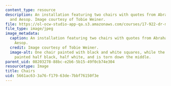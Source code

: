 ```yaml
---
content_type: resource
description: An installation featuring two chairs with quotes from Abraham Lincoln
  and Aesop. Image courtesy of Tobie Weiner.
file: https://ol-ocw-studio-app-qa.s3.amazonaws.com/courses/17-922-dr-martin-luther-king-jr-iap-design-seminar-january-iap-2013/5661ac633a76f17963de7bbf76150f3e_Chairnew.jpg
file_type: image/jpeg
image_metadata:
  caption: An installation featuring two chairs with quotes from Abraham Lincoln and
    Aesop.
  credit: Image courtesy of Tobie Weiner.
  image-alt: One chair painted with black and white squares, while the another is
    painted half black, half white, and is torn down the middle.
parent_uid: 08203278-88bc-e2b6-5b15-49f0cb74e304
resourcetype: Image
title: Chairs
uid: 5661ac63-3a76-f179-63de-7bbf76150f3e
---
```

